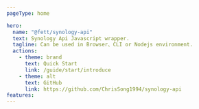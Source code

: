 ```yaml
---
pageType: home

hero:
  name: "@fett/synology-api"
  text: Synology Api Javascript wrapper.
  tagline: Can be used in Browser、CLI or Nodejs environment.
  actions:
    - theme: brand
      text: Quick Start
      link: /guide/start/introduce
    - theme: alt
      text: GitHub
      link: https://github.com/ChrisSong1994/synology-api
features:
---
```

